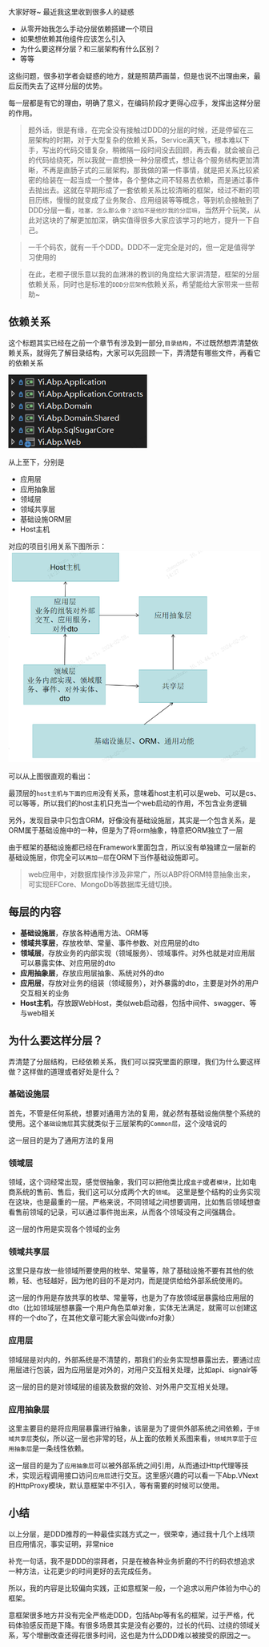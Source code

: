大家好呀~ 最近我这里收到很多人的疑惑
 - 从零开始我怎么手动分层依赖搭建一个项目
 - 如果想依赖其他组件应该怎么引入
 - 为什么要这样分层？和三层架构有什么区别？
 - 等等

这些问题，很多初学者会疑惑的地方，就是照葫芦画苗，但是也说不出理由来，最后反而失去了这样分层的优势。

每一层都是有它的理由，明确了意义，在编码阶段才更得心应手，发挥出这样分层的作用。

> 题外话，很是有缘，在完全没有接触过DDD的分层的时候，还是停留在三层架构的时期，对于大型复杂的依赖关系，Service满天飞，根本难以下手，写出的代码交错复杂，稍微隔一段时间没去回顾，再去看，就会被自己的代码给绕死，所以我就一直想换一种分层模式，想让各个服务结构更加清晰，不再是直肠子式的三层架构，那我做的第一件事情，就是把关系比较紧密的给装在一起当成一个整体，各个整体之间不轻易去依赖，而是通过事件去抛出去。这就在早期形成了一套依赖关系比较清晰的框架，经过不断的项目历练，慢慢的就变成了业务聚合、应用组装等等概念，等到机会接触到了DDD分层一看，`哇塞，怎么那么像？这怕不是他抄我的分层嘛`，当然开个玩笑，从此对这块的了解更加加深，确实值得很多大家应该学习的地方，提升一下自己。

> 一千个码农，就有一千个DDD。DDD不一定完全是对的，但一定是值得学习使用的

> 在此，老橙子很乐意以我的血淋淋的教训的角度给大家讲清楚，框架的分层依赖关系，同时也是标准的`DDD分层架构`依赖关系，希望能给大家带来一些帮助~

## 依赖关系
这个标题其实已经在之前一个章节有涉及到一部分,`目录结构`，不过既然想弄清楚依赖关系，就得先了解目录结构，大家可以先回顾一下，弄清楚有哪些文件，再看它的依赖关系

![alt text](image-3.png)

从上至下，分别是

 - 应用层
 - 应用抽象层
 - 领域层
 - 领域共享层
 - 基础设施ORM层
 - Host主机 

对应的项目引用关系下图所示：
![alt text](image-2.png)

可以从上图很直观的看出：

最顶层的`host主机与下面的应用`没有关系，意味着host主机可以是web、可以是cs、可以等等，所以我们的host主机只充当一个web启动的作用，不包含业务逻辑

另外，发现目录中只包含ORM，好像没有基础设施层，其实是一个包含关系，是ORM属于基础设施中的一种，但是为了将orm抽象，特意把ORM独立了一层

由于框架的基础设施都已经在Framework里面包含，所以没有单独建立一层新的基础设施层，你完全可以`再加一层`在ORM下当作基础设施即可。

> web应用中，对数据库操作涉及非常广，所以ABP将ORM特意抽象出来，可实现EFCore、MongoDb等数据库无缝切换。

## 每层的内容
- **基础设施层**，存放各种通用方法、ORM等
- **领域共享层**，存放枚举、常量、事件参数、对应用层的dto
- **领域层**，存放业务的内部实现（领域服务）、领域事件。对外也就是对应用层可以暴露实体、对应用层的dto
- **应用抽象层**，存放应用层抽象、系统对外的dto
- **应用层**，存放对业务的组装（领域服务），对外暴露的dto，主要是对外的用户交互相关的业务
- **Host主机**，存放跟WebHost，类似web启动器，包括中间件、swagger、等与web相关

## 为什么要这样分层？
弄清楚了分层结构，已经依赖关系，我们可以探究里面的原理，我们为什么要这样做？这样做的道理或者好处是什么？

### 基础设施层
首先，不管是任何系统，想要对通用方法的复用，就必然有基础设施供整个系统的使用。这个`基础设施层`其实就类似于三层架构的`Common层`，这个没啥说的

这一层目的是为了通用方法的复用

### 领域层
领域，这个词经常出现，感觉很抽象，我们可以把他类比成`盒子`或者`模块`，比如电商系统的售前、售后，我们这可以分成两个大的`领域`。
这里是整个结构的业务实现在这块，也是最重的一层。严格来说，不同领域之间想要调用，比如售后领域想查看售前领域的记录，可以通过事件抛出来，从而各个领域没有之间强耦合。

这一层的作用是实现各个领域的业务

### 领域共享层
这里只是存放一些领域所要使用的枚举、常量等，除了基础设施不要有其他的依赖，轻、也轻越好，因为他的目的不是对内，而是提供给给外部系统使用的。

这一层的作用是存放共享的枚举、常量等，也是为了存放领域层暴露给应用层的dto（比如领域层想暴露一个用户角色菜单对象，实体无法满足，就需可以创建这样的一个dto了，在其他文章可能大家会叫做info对象）

### 应用层
领域层是对内的，外部系统是不清楚的，那我们的业务实现想暴露出去，要通过应用层进行包装，因为应用层是对外的，对用户交互相关处理，比如api、signalr等

这一层的目的是对领域层的组装及数据的效验、对外用户交互相关处理。

### 应用抽象层
这里主要目的是将应用层暴露进行抽象，该层是为了提供外部系统之间依赖，于`领域共享层`类似，所以这一层也非常的轻，从上面的依赖关系图来看，`领域共享层`于`应用抽象层`是一条线性依赖。

这一层目的是为了`应用抽象层`可以被外部系统之间引用，从而通过Http代理等技术，实现远程调用接口访问`应用层`进行交互。这里感兴趣的可以看一下Abp.VNext的HttpProxy模块，默认意框架中不引入，等有需要的时候可以使用。


## 小结
以上分层，是DDD推荐的一种最佳实践方式之一，很荣幸，通过我十几个上线项目应用情况，事实证明，非常nice

补充一句话，我不是DDD的崇拜者，只是在被各种业务折磨的不行的码农想追求一种方法，让花更少的时间更好的去完成任务。

所以，我的内容是比较偏向实践，正如意框架一般，一个追求以用户体验为中心的框架。

意框架很多地方并没有完全严格走DDD，包括Abp等有名的框架，过于严格，代码体验感反而是下降。有很多场景其实是没有必要的，过长的代码、过绕的领域关系，写个增删改查还得花很多时间，这也是为什么DDD难以被接受的原因之一。